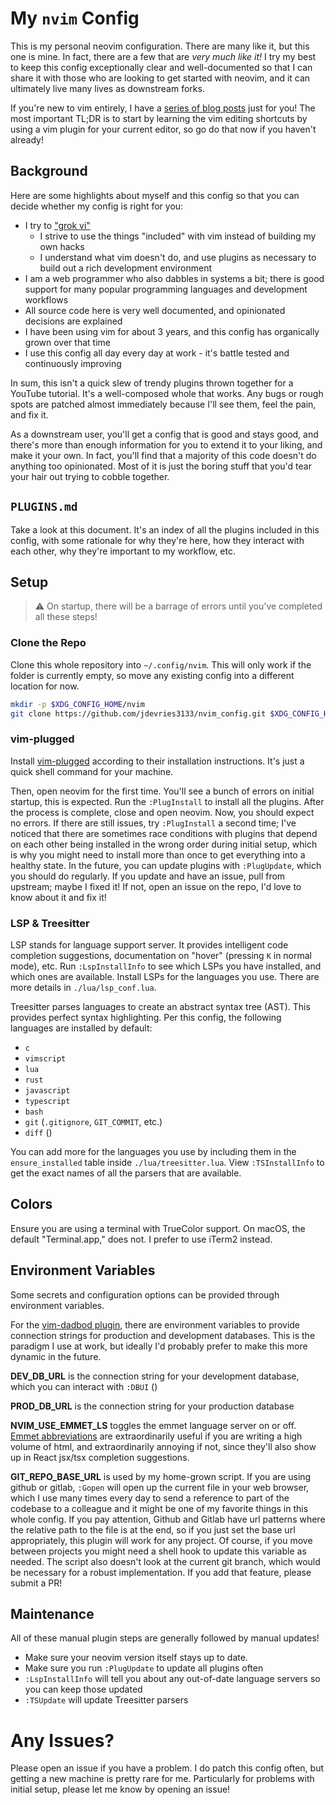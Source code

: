# My `nvim` Config

This is my personal neovim configuration. There are many like it, but this one
is mine. In fact, there are a few that are _very much like it!_ I try my best
to keep this config exceptionally clear and well-documented so that I can share
it with those who are looking to get started with neovim, and it can ultimately
live many lives as downstream forks.

If you're new to vim entirely, I have a [series of blog
posts](https://jackdevries.com/post/vimTutorial) just for you! The most
important TL;DR is to start by learning the vim editing shortcuts by using a
vim plugin for your current editor, so go do that now if you haven't already!

## Background

Here are some highlights about myself and this config so that you can decide
whether my config is right for you:

- I try to ["grok vi"](https://stackoverflow.com/a/1220118)
  - I strive to use the things "included" with vim instead of building my own
    hacks
  - I understand what vim doesn't do, and use plugins as necessary to build out
    a rich development environment
- I am a web programmer who also dabbles in systems a bit; there is good
  support for many popular programming languages and development workflows
- All source code here is very well documented, and opinionated decisions are
  explained
- I have been using vim for about 3 years, and this config has organically
  grown over that time
- I use this config all day every day at work - it's battle tested and
  continuously improving

In sum, this isn't a quick slew of trendy plugins thrown together for a YouTube
tutorial. It's a well-composed whole that works. Any bugs or rough spots are
patched almost immediately because I'll see them, feel the pain, and fix it.

As a downstream user, you'll get a config that is good and stays good, and
there's more than enough information for you to extend it to your liking, and
make it your own. In fact, you'll find that a majority of this code doesn't do
anything too opinionated. Most of it is just the boring stuff that you'd tear
your hair out trying to cobble together.

## `PLUGINS.md`

Take a look at this document. It's an index of all the plugins included in this
config, with some rationale for why they're here, how they interact with each
other, why they're important to my workflow, etc.

## Setup

> ⚠️ On startup, there will be a barrage of errors until you've completed all
> these steps!

### Clone the Repo

Clone this whole repository into `~/.config/nvim`. This will only work if the
folder is currently empty, so move any existing config into a different
location for now.

```bash
mkdir -p $XDG_CONFIG_HOME/nvim
git clone https://github.com/jdevries3133/nvim_config.git $XDG_CONFIG_HOME/nvim
```

### vim-plugged

Install [vim-plugged](https://github.com/junegunn/vim-plug) according to their
installation instructions. It's just a quick shell command for your machine.

Then, open neovim for the first time. You'll see a bunch of errors on initial
startup, this is expected. Run the `:PlugInstall` to install all the plugins.
After the process is complete, close and open neovim. Now, you should expect no
errors. If there are still issues, try `:PlugInstall` a second time; I've
noticed that there are sometimes race conditions with plugins that depend on
each other being installed in the wrong order during initial setup, which is
why you might need to install more than once to get everything into a healthy
state. In the future, you can update plugins with `:PlugUpdate`, which you
should do regularly. If you update and have an issue, pull from upstream; maybe
I fixed it! If not, open an issue on the repo, I'd love to know about it and
fix it!

### LSP & Treesitter

LSP stands for language support server. It provides intelligent code completion
suggestions, documentation on "hover" (pressing `K` in normal mode), etc. Run
`:LspInstallInfo` to see which LSPs you have installed, and which ones are
available. Install LSPs for the languages you use. There are more details in
`./lua/lsp_conf.lua`.

Treesitter parses languages to create an abstract syntax tree (AST). This
provides perfect syntax highlighting. Per this config, the following languages
are installed by default:

- `c`
- `vimscript`
- `lua`
- `rust`
- `javascript`
- `typescript`
- `bash`
- `git` (`.gitignore`, `GIT_COMMIT`, etc.)
- `diff` ()

You can add more for the languages you use by including them in the
`ensure_installed` table inside `./lua/treesitter.lua`. View `:TSInstallInfo`
to get the exact names of all the parsers that are available.

## Colors

Ensure you are using a terminal with TrueColor support. On macOS, the default
"Terminal.app," does not. I prefer to use iTerm2 instead.

## Environment Variables

Some secrets and configuration options can be provided through environment
variables.

For the [vim-dadbod plugin](https://github.com/tpope/vim-dadbod), there are
environment variables to provide connection strings for production and
development databases. This is the paradigm I use at work, but ideally I'd
probably prefer to make this more dynamic in the future.

**DEV_DB_URL** is the connection string for your development database, which
you can interact with `:DBUI` ()

**PROD_DB_URL** is the connection string for your production database

**NVIM_USE_EMMET_LS** toggles the emmet language server on or off. [Emmet
abbreviations](https://docs.emmet.io/abbreviations/) are extraordinarily useful
if you are writing a high volume of html, and extraordinarily annoying if not,
since they'll also show up in React jsx/tsx completion suggestions.

**GIT_REPO_BASE_URL** is used by my home-grown script. If you are using github
or gitlab, `:Gopen` will open up the current file in your web browser, which I
use many times every day to send a reference to part of the codebase to a
colleague and it might be one of my favorite things in this whole config. If
you pay attention, Github and Gitlab have url patterns where the relative path
to the file is at the end, so if you just set the base url appropriately, this
plugin will work for any project. Of course, if you move between projects you
might need a shell hook to update this variable as needed. The script also
doesn't look at the current git branch, which would be necessary for a robust
implementation. If you add that feature, please submit a PR!

## Maintenance

All of these manual plugin steps are generally followed by manual updates!

- Make sure your neovim version itself stays up to date.
- Make sure you run `:PlugUpdate` to update all plugins often
- `:LspInstallInfo` will tell you about any out-of-date language servers so you
  can keep those updated
- `:TSUpdate` will update Treesitter parsers

# Any Issues?

Please open an issue if you have a problem. I do patch this config often, but
getting a new machine is pretty rare for me. Particularly for problems with
initial setup, please let me know by opening an issue!
